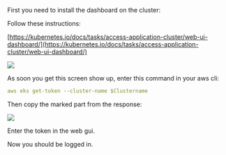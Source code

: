First you need to install the dashboard on the cluster:



Follow these instructions:

[https://kubernetes.io/docs/tasks/access-application-cluster/web-ui-dashboard/](https://kubernetes.io/docs/tasks/access-application-cluster/web-ui-dashboard/)

![](https://slabstatic.com/prod/uploads/ptzfq7y2/posts/images/oGGvBaSAZHlT8GvPm82vpeqq.png)

As soon you get this screen show up, enter this command in your aws cli:

```yaml
aws eks get-token --cluster-name $Clustername
```

Then copy the marked part from the response:

![](https://slabstatic.com/prod/uploads/ptzfq7y2/posts/images/LsTpOdI3-oQFa-ecOKLYFZ0p.png)

Enter the token in the web gui.

Now you should be logged in.
